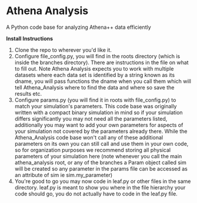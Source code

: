 # Athena Analysis
A Python code base for analyzing Athena++ data efficiently 

**Install Instructions**
 1. Clone the repo to wherever you'd like it.
 2. Configure file_config.py, you will find in the roots directory (which is inside the branches directory). There are instructions in the file on what to fill out. Note Athena Analysis expects you to work with multiple datasets where each data set is identified by a string known as its dname, you will pass functions the dname when you call them which will tell Athena_Analysis where to find the data and where so save the results etc.
 3. Configure params.py (you will find it in roots with file_config.py) to match your simulation's parameters. This code base was originally written with a compact binary simulation in mind so if your simulation differs significantly you may not need all the parameters listed, additionally you may want to add your own parameters for aspects of your simulation not covered by the parameters already there. While the Athena_Analysis code base won't call any of these additional parameters on its own you can still call and use them in your own code, so for organization purposes we recommend storing all physical parameters of your simulation here (note whenever you call the main athena_analysis root, or any of the branches a Param object called sim will be created so any parameter in the params file can be accessed as an attribute of sim ie sim.my_parameter)
 4. You're good to go you may now code in leaf.py or other files in the same directory. leaf.py is meant to show you where in the file hierarchy your code should go, you do not actually have to code in the leaf.py file.